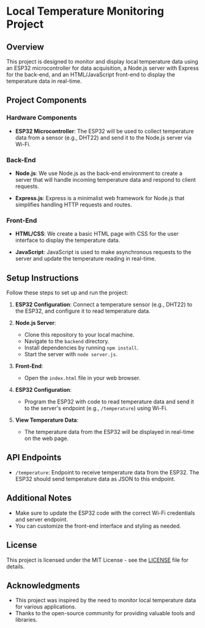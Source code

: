 # Local Temperature Monitoring Project

## Overview

This project is designed to monitor and display local temperature data using an ESP32 microcontroller for data acquisition, a Node.js server with Express for the back-end, and an HTML/JavaScript front-end to display the temperature data in real-time.

## Project Components

### Hardware Components

- **ESP32 Microcontroller**: The ESP32 will be used to collect temperature data from a sensor (e.g., DHT22) and send it to the Node.js server via Wi-Fi.

### Back-End

- **Node.js**: We use Node.js as the back-end environment to create a server that will handle incoming temperature data and respond to client requests.

- **Express.js**: Express is a minimalist web framework for Node.js that simplifies handling HTTP requests and routes.

### Front-End

- **HTML/CSS**: We create a basic HTML page with CSS for the user interface to display the temperature data.

- **JavaScript**: JavaScript is used to make asynchronous requests to the server and update the temperature reading in real-time.

## Setup Instructions

Follow these steps to set up and run the project:

1. **ESP32 Configuration**: Connect a temperature sensor (e.g., DHT22) to the ESP32, and configure it to read temperature data.

2. **Node.js Server**:

   - Clone this repository to your local machine.
   - Navigate to the `backend` directory.
   - Install dependencies by running `npm install`.
   - Start the server with `node server.js`.

3. **Front-End**:

   - Open the `index.html` file in your web browser.

4. **ESP32 Configuration**:

   - Program the ESP32 with code to read temperature data and send it to the server's endpoint (e.g., `/temperature`) using Wi-Fi.

5. **View Temperature Data**:

   - The temperature data from the ESP32 will be displayed in real-time on the web page.

## API Endpoints

- `/temperature`: Endpoint to receive temperature data from the ESP32. The ESP32 should send temperature data as JSON to this endpoint.

## Additional Notes

- Make sure to update the ESP32 code with the correct Wi-Fi credentials and server endpoint.
- You can customize the front-end interface and styling as needed.

## License

This project is licensed under the MIT License - see the [LICENSE](LICENSE) file for details.

## Acknowledgments

- This project was inspired by the need to monitor local temperature data for various applications.
- Thanks to the open-source community for providing valuable tools and libraries.